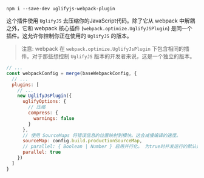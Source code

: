 

`npm i --save-dev uglifyjs-webpack-plugin`

这个插件使用 `UglifyJS` 去压缩你的JavaScript代码。除了它从 webpack 中解耦之外，它和 webpack 核心插件 (`webpack.optimize.UglifyJSPlugin`) 是同一个插件。这允许你控制你正在使用的 `UglifyJS` 的版本。

> 注意: webpack 在 `webpack.optimize.UglifyJsPlugin` 下包含相同的插件。对于那些想控制 `UglifyJS` 版本的开发者来说，这是一个独立的版本。

``` js
// ...
const webpackConfig = merge(baseWebpackConfig, {
  // ...
  plugins: [
    // ...
    new UglifyJsPlugin({
      uglifyOptions: {
        // 压缩
        compress: {
          warnings: false
        }
      },
      // 使用 SourceMaps 将错误信息的位置映射到模块。这会减慢编译的速度。
      sourceMap: config.build.productionSourceMap,
      // parallel: { Boolean | Number } 启用并行化。 为true时并发运行的默认数量：os.cpus().length - 1。
      parallel: true
    })
  ]
}
```